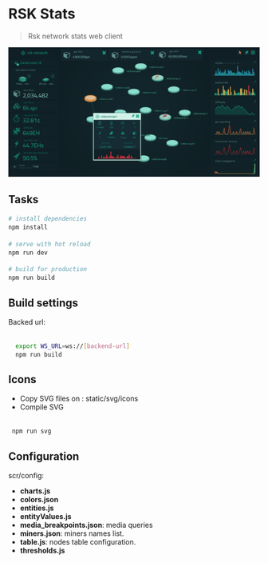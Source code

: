 # RSK Stats

> Rsk network stats web client

![rsk-stats](stats.png)

## Tasks

``` bash
# install dependencies
npm install

# serve with hot reload
npm run dev

# build for production
npm run build

```

## Build settings

Backed url:

``` bash

  export WS_URL=ws://[backend-url]
  npm run build
```

## Icons

- Copy SVG files on : static/svg/icons
- Compile SVG

 ``` bash

  npm run svg

```

## Configuration

scr/config:

- **charts.js**
- **colors.json**
- **entities.js**
- **entityValues.js**
- **media_breakpoints.json**: media queries
- **miners.json**: miners names list.
- **table.js**: nodes table configuration.
- **thresholds.js**
